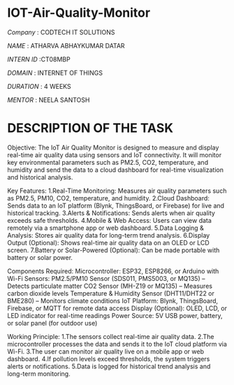 # IOT-Air-Quality-Monitor

*Company* : CODTECH IT SOLUTIONS

*NAME* : ATHARVA ABHAYKUMAR DATAR

*INTERN ID* :CT08MBP

*DOMAIN* : INTERNET OF THINGS

*DURATION* : 4 WEEKS

*MENTOR* : NEELA SANTOSH

# DESCRIPTION OF THE TASK

Objective:
The IoT Air Quality Monitor is designed to measure and display real-time air quality data using sensors and IoT connectivity. It will monitor key environmental parameters such as PM2.5, CO2, temperature, and humidity and send the data to a cloud dashboard for real-time visualization and historical analysis.

Key Features:
1.Real-Time Monitoring: Measures air quality parameters such as PM2.5, PM10, CO2, temperature, and humidity.
2.Cloud Dashboard: Sends data to an IoT platform (Blynk, ThingsBoard, or Firebase) for live and historical tracking.
3.Alerts & Notifications: Sends alerts when air quality exceeds safe thresholds.
4.Mobile & Web Access: Users can view data remotely via a smartphone app or web dashboard.
5.Data Logging & Analysis: Stores air quality data for long-term trend analysis.
6.Display Output (Optional): Shows real-time air quality data on an OLED or LCD screen.
7.Battery or Solar-Powered (Optional): Can be made portable with battery or solar power.

Components Required:
Microcontroller: ESP32, ESP8266, or Arduino with Wi-Fi
Sensors: PM2.5/PM10 Sensor (SDS011, PMS5003, or MQ135) – Detects particulate matter
CO2 Sensor (MH-Z19 or MQ135) – Measures carbon dioxide levels
Temperature & Humidity Sensor (DHT11/DHT22 or BME280) – Monitors climate conditions
IoT Platform: Blynk, ThingsBoard, Firebase, or MQTT for remote data access
Display (Optional): OLED, LCD, or LED indicator for real-time readings
Power Source: 5V USB power, battery, or solar panel (for outdoor use)

Working Principle:
1.The sensors collect real-time air quality data.
2.The microcontroller processes the data and sends it to the IoT cloud platform via Wi-Fi.
3.The user can monitor air quality live on a mobile app or web dashboard.
4.If pollution levels exceed thresholds, the system triggers alerts or notifications.
5.Data is logged for historical trend analysis and long-term monitoring.
